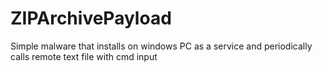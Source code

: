 # ZIPArchivePayload
Simple malware that installs on windows PC as a service and periodically calls remote text file with cmd input

